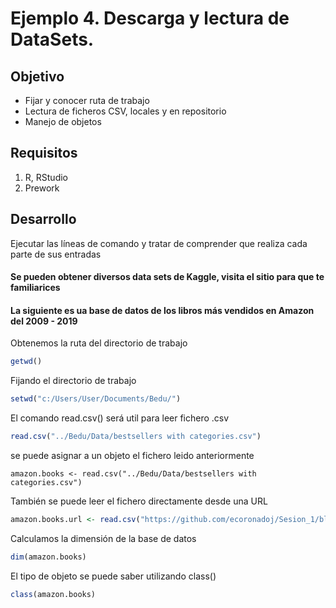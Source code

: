 # Ejemplo 4. Descarga y lectura de DataSets.

## Objetivo
- Fijar y conocer ruta de trabajo
- Lectura de ficheros CSV, locales y en repositorio
- Manejo de objetos

## Requisitos
1. R, RStudio
2. Prework

## Desarrollo
Ejecutar las líneas de comando y tratar de comprender que realiza cada parte de sus entradas

#### Se pueden obtener diversos data sets de Kaggle, visita el sitio para que te familiarices
#### La siguiente es ua base de datos de los libros más vendidos en Amazon del 2009 - 2019

Obtenemos la ruta del directorio de trabajo
```R
getwd()
```
Fijando el directorio de trabajo
```R
setwd("c:/Users/User/Documents/Bedu/")
```
El comando read.csv() será util para leer fichero .csv
```R
read.csv("../Bedu/Data/bestsellers with categories.csv")
```
se puede asignar a un objeto el fichero leido anteriormente
```RR
amazon.books <- read.csv("../Bedu/Data/bestsellers with categories.csv")
```
También se puede leer el fichero directamente desde una URL
```R
amazon.books.url <- read.csv("https://github.com/ecoronadoj/Sesion_1/blob/main/Data/bestsellers%20with%20categories.csv")
```
Calculamos la dimensión de la base de datos
```R
dim(amazon.books)
```

El tipo de objeto se puede saber utilizando class() 
```R
class(amazon.books)
```
